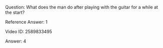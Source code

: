 Question: What does the man do after playing with the guitar for a while at the start?

Reference Answer: 1

Video ID: 2589833495

Answer: 4


